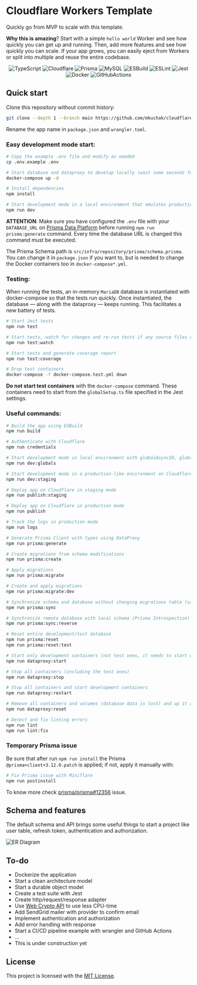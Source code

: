 # Cloudflare Workers Template

Quickly go from MVP to scale with this template.

**Why this is amazing**? Start with a simple `hello world` Worker and see how quickly you can get up and running. Then, add more features and see how quickly you can scale. If your app grows, you can easily eject from Workers or split into multiple and reuse the entire codebase.

<div align="center">

![TypeScript](https://img.shields.io/badge/TypeScript-3178c6.svg?logo=typescript&logoColor=white)
![Cloudflare](https://img.shields.io/badge/Cloudflare-F6821F?logo=cloudflare&logoColor=white)
![Prisma](https://img.shields.io/badge/Prisma-0C3249?logo=prisma)
![MySQL](https://img.shields.io/badge/MySQL-4479A1?logo=mysql&logoColor=white)
![ESBuild](https://img.shields.io/badge/ESBuild-EDB30B?logo=esbuild&logoColor=white)
![ESLint](https://img.shields.io/badge/ESLint-4B32C3?logo=eslint&logoColor=white)
![Jest](https://img.shields.io/badge/Jest-C21325.svg?logo=jest&logoColor=white)
![Docker](https://img.shields.io/badge/Docker-2496ED.svg?logo=docker&logoColor=white)
![GitHubActions](https://img.shields.io/badge/GitHub_Actions-%232671E5.svg?logo=githubactions&logoColor=white)


</div>

## Quick start

Clone this repository without commit history:
```bash
git clone --depth 1 --branch main https://github.com/mkuchak/cloudflare-workers-template.git my-awesome-app
```

Rename the app name in `package.json` and `wrangler.toml`.

### Easy development mode start:

```bash
# Copy the example .env file and modify as needed
cp .env.example .env

# Start database and dataproxy to develop locally (wait some seconds for container processes to rise)
docker-compose up -d

# Install dependencies
npm install

# Start development mode in a local environment that emulates production resources (Durable Objects, KV, etc.)
npm run dev
```

**ATTENTION**: Make sure you have configured the `.env` file with your `DATABASE_URL` on [Prisma Data Platform](https://www.prisma.io/dataplatform) before running `npm run prisma:generate` command. Every time the database URL is changed this command must be executed.

The Prisma Schema path is `src/infra/repository/prisma/schema.prisma`. You can change it in `package.json` if you want to, but is needed to change the Docker containers too in `docker-compose*.yml`.

### Testing:

When running the tests, an in-memory `MariaDB` database is instantiated with docker-compose so that the tests run quickly. Once instantiated, the database — along with the dataproxy — keeps running. This facilitates a new battery of tests.

```bash
# Start Jest tests
npm run test

# Start tests, watch for changes and re-run tests if any source files change
npm run test:watch

# Start tests and generate coverage report
npm run test:coverage

# Drop test containers
docker-compose -f docker-compose.test.yml down
```

**Do not start test containers** with the `docker-compose` command. These containers need to start from the `globalSetup.ts` file specified in the Jest settings.

### Useful commands:

```bash
# Build the app using ESBuild
npm run build

# Authenticate with Cloudflare
npm run credentials

# Start development mode in local environment with globalAsyncIO, globalTimers and globalRandom enabled
npm run dev:globals

# Start development mode in a production-like environment on Cloudflare
npm run dev:staging

# Deploy app on Cloudflare in staging mode
npm run publish:staging

# Deploy app on Cloudflare in production mode
npm run publish

# Track the logs in production mode
npm run logs

# Generate Prisma Client with types using DataProxy
npm run prisma:generate

# Create migrations from schema modifications
npm run prisma:create

# Apply migrations
npm run prisma:migrate

# Create and apply migrations
npm run prisma:migrate:dev

# Synchronize schema and database without changing migrations table (useful in PlanetScale)
npm run prisma:sync

# Synchronize remote database with local schema (Prisma Introspection)
npm run prisma:sync:reverse

# Reset entire development/test database
npm run prisma:reset
npm run prisma:reset:test

# Start only development containers (not test ones, it needs to start with test command)
npm run dataproxy:start

# Stop all containers (including the test ones)
npm run dataproxy:stop

# Stop all containers and start development containers
npm run dataproxy:restart

# Remove all containers and volumes (database data is lost) and up it again (excluding test containers)
npm run dataproxy:reset

# Detect and fix linting errors
npm run lint
npm run lint:fix
```

### Temporary Prisma issue

Be sure that after run `npm run install` the Prisma `@prisma+client+3.12.0.patch` is applied; if not, apply it manually with:
```bash
# Fix Prisma issue with Miniflare
npm run postinstall
```

To know more check [prisma/prisma#12356](https://github.com/prisma/prisma/issues/12356) issue.

## Schema and features

The default schema and API brings some useful things to start a project like user table, refresh token, authentication and authorization.

![ER Diagram](https://user-images.githubusercontent.com/3791148/165161198-e9f41c80-a3f6-45b9-9fda-9c3a31569705.svg)

## To-do

- Dockerize the application
- Start a clean architecture model
- Start a durable object model
- Create a test suite with Jest
- Create http/request/response adapter
- Use [Web Crypto API](https://developers.cloudflare.com/workers/runtime-apis/web-crypto/) to use less CPU-time
- Add SendGrid mailer with provider to confirm email
- Implement authentication and authorization
- Add error handling with response
- Start a CI/CD pipeline example with wrangler and GitHub Actions
- ...
- This is under construction yet

## License

This project is licensed with the [MIT License](LICENSE).
